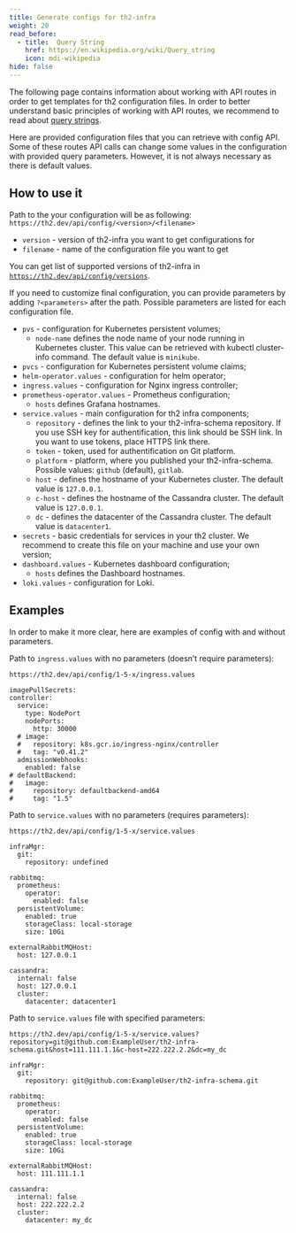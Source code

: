 ```yaml
---
title: Generate configs for th2-infra
weight: 20
read_before:
  - title:  Query String
    href: https://en.wikipedia.org/wiki/Query_string
    icon: mdi-wikipedia
hide: false
---
```


The following page contains information about working with API routes in order to get templates for th2 configuration files. In order to better understand basic principles of working with API routes, we recommend to read about [query strings](https://en.wikipedia.org/wiki/Query_string).

<!--more-->

Here are provided configuration files that you can retrieve with config API. Some of these routes API calls can change some values in the configuration with provided query parameters. However, it is not always necessary as there is default values.

## How to use it

Path to the your configuration will be as following: `https://th2.dev/api/config/<version>/<filename>`

- `version` - version of th2-infra you want to get configurations for
- `filename` - name of the configuration file you want to get

You can get list of supported versions of th2-infra in <a href="/api/config/versions" target="_blank">`https://th2.dev/api/config/versions`</a>.

If you need to customize final configuration, you can provide parameters by adding `?<parameters>` after the path. Possible parameters are listed for each configuration file.

- `pvs` - configuration for Kubernetes persistent volumes;
  - `node-name` defines the node name of your node running in Kubernetes cluster. This value can be retrieved with kubectl cluster-info command. The default value is `minikube`.
- `pvcs` - configuration for Kubernetes persistent volume claims;
- `helm-operator.values` - configuration for helm operator;
- `ingress.values` - configuration for Nginx ingress controller;
- `prometheus-operator.values` - Prometheus configuration;
  - `hosts` defines Grafana hostnames.
- `service.values` - main configuration for th2 infra components;
  - `repository` - defines the link to your th2-infra-schema repository. If you use SSH key for authentification, this link should be SSH link. In you want to use tokens, place HTTPS link there.
  - `token` - token, used for authentification on Git platform.
  - `platform` - platform, where you published your th2-infra-schema. Possible values: `github` (default), `gitlab`.
  - `host` - defines the hostname of your Kubernetes cluster. The default value is `127.0.0.1`.
  - `c-host` - defines the hostname of the Cassandra cluster. The default value is `127.0.0.1`.
  - `dc` - defines the datacenter of the Cassandra cluster. The default value is `datacenter1`. 
- `secrets` - basic credentials for services in your th2 cluster. We recommend to create this file on your machine and use your own version;
- `dashboard.values` - Kubernetes dashboard configuration;
  - `hosts` defines the Dashboard hostnames.
- `loki.values` - configuration for Loki.

## Examples

In order to make it more clear, here are examples of config with and without parameters.

Path to `ingress.values` with no parameters (doesn’t require parameters):


```
https://th2.dev/api/config/1-5-x/ingress.values 
```

```yaml[Output]
imagePullSecrets:
controller:
  service:
    type: NodePort
    nodePorts:
      http: 30000
  # image:
  #   repository: k8s.gcr.io/ingress-nginx/controller
  #   tag: "v0.41.2"
  admissionWebhooks:
    enabled: false
# defaultBackend:
#   image:
#     repository: defaultbackend-amd64
#     tag: "1.5"
```

Path to `service.values` with no parameters (requires parameters):

```
https://th2.dev/api/config/1-5-x/service.values 
```

```yaml[Output]
infraMgr:
  git:
    repository: undefined

rabbitmq:
  prometheus:
    operator:
      enabled: false
  persistentVolume:
    enabled: true
    storageClass: local-storage
    size: 10Gi
    
externalRabbitMQHost:
  host: 127.0.0.1

cassandra:
  internal: false
  host: 127.0.0.1
  cluster:
    datacenter: datacenter1
```

Path to `service.values` file with specified parameters:

```
https://th2.dev/api/config/1-5-x/service.values?repository=git@github.com:ExampleUser/th2-infra-schema.git&host=111.111.1.1&c-host=222.222.2.2&dc=my_dc
```

```yaml[Output]
infraMgr:
  git:
    repository: git@github.com:ExampleUser/th2-infra-schema.git

rabbitmq:
  prometheus:
    operator:
      enabled: false
  persistentVolume:
    enabled: true
    storageClass: local-storage
    size: 10Gi
    
externalRabbitMQHost:
  host: 111.111.1.1

cassandra:
  internal: false
  host: 222.222.2.2
  cluster:
    datacenter: my_dc
```
